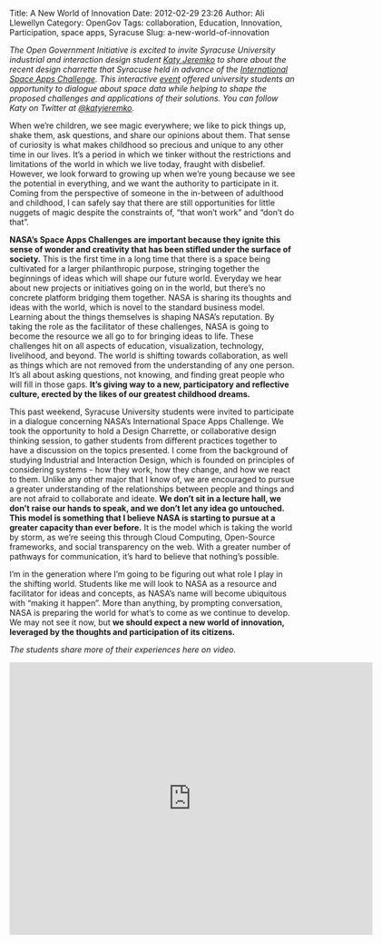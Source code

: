 Title: A New World of Innovation
Date: 2012-02-29 23:26
Author: Ali Llewellyn
Category: OpenGov
Tags: collaboration, Education, Innovation, Participation, space apps, Syracuse
Slug: a-new-world-of-innovation

*The Open Government Initiative is excited to invite Syracuse University
industrial and interaction design student [Katy Jeremko][] to share
about the recent design charrette that Syracuse held in advance of the
[International Space Apps Challenge][]. This interactive [event][]
offered university students an opportunity to dialogue about space data
while helping to shape the proposed challenges and applications of their
solutions. You can follow Katy on Twitter at [@katyjeremko][].*

When we’re children, we see magic everywhere; we like to pick things up,
shake them, ask questions, and share our opinions about them. That sense
of curiosity is what makes childhood so precious and unique to any other
time in our lives. It’s a period in which we tinker without the
restrictions and limitations of the world in which we live today,
fraught with disbelief. However, we look forward to growing up when
we’re young because we see the potential in everything, and we want the
authority to participate in it.   Coming from the perspective of someone
in the in-between of adulthood and childhood, I can safely say that
there are still opportunities for little nuggets of magic despite the
constraints of, “that won’t work” and “don’t do that”.

**NASA’s Space Apps Challenges are important because they ignite this
sense of wonder and creativity that has been stifled under the surface
of society.** This is the first time in a long time that there is a
space being cultivated for a larger philanthropic purpose, stringing
together the beginnings of ideas which will shape our future world.
Everyday we hear about new projects or initiatives going on in the
world, but there’s no concrete platform bridging them together. NASA is
sharing its thoughts and ideas with the world, which is novel to the
standard business model. Learning about the things themselves is shaping
NASA’s reputation. By taking the role as the facilitator of these
challenges, NASA is going to become the resource we all go to for
bringing ideas to life. These challenges hit on all aspects of
education, visualization, technology, livelihood, and beyond. The world
is shifting towards collaboration, as well as things which are not
removed from the understanding of any one person. It’s all about asking
questions, not knowing, and finding great people who will fill in those
gaps. **It’s giving way to a new, participatory and reflective culture,
erected by the likes of our greatest childhood dreams.**

This past weekend, Syracuse University students were invited to
participate in a dialogue concerning NASA’s International Space Apps
Challenge. We took the opportunity to hold a Design Charrette, or
collaborative design thinking session, to gather students from different
practices together to have a discussion on the topics presented. I come
from the background of studying Industrial and Interaction Design, which
is founded on principles of considering systems - how they work, how
they change, and how we react to them. Unlike any other major that I
know of, we are encouraged to pursue a greater understanding of the
relationships between people and things and are not afraid to
collaborate and ideate. **We don’t sit in a lecture hall, we don’t raise
our hands to speak, and we don’t let any idea go untouched. This model
is something that I believe NASA is starting to pursue at a greater
capacity than ever before.** It is the model which is taking the world
by storm, as we’re seeing this through Cloud Computing, Open-Source
frameworks, and social transparency on the web. With a greater number of
pathways for communication, it’s hard to believe that nothing’s
possible.

I’m in the generation where I’m going to be figuring out what role I
play in the shifting world. Students like me will look to NASA as a
resource and facilitator for ideas and concepts, as NASA’s name will
become ubiquitous with “making it happen”. More than anything, by
prompting conversation, NASA is preparing the world for what’s to come
as we continue to develop. We may not see it now, but **we should expect
a new world of innovation, leveraged by the thoughts and participation
of its citizens.**

*The students share more of their experiences here on video.*

<iframe src="http://www.youtube.com/embed/etat7R-Ozrk" frameborder="0" width="640" height="480"></iframe>

  [Katy Jeremko]: mailto:kljeremk@syr.edu
  [International Space Apps Challenge]: http://rhok.org/space
  [event]: http://syr.edu/news/articles/2012/space-apps-02-12.html
  [@katyjeremko]: https://twitter.com/#!/katyjeremko
